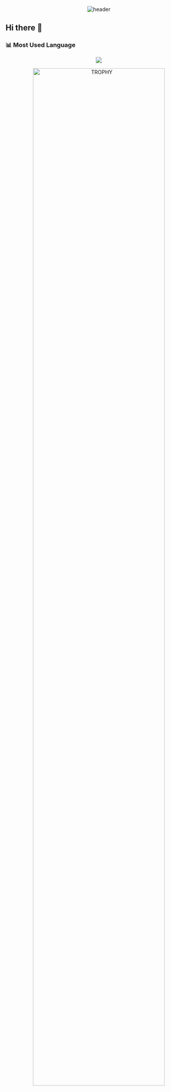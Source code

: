 <!-- HEADER -->
<div align="center" width="100">
  <img src="https://capsule-render.vercel.app/api?color=0:1408d0,50:0860d0,100:08c4d0&height=250&section=header&text=Daniel%20Quintero%20(danielQ11)&fontSize=30&type=waving&fontColor=fefefe&&animation=fadeIn"
  alt="header"/>
</div>

## Hi there 👋

### 📊 Most Used Language

<div align=center>
  
[![](https://github-readme-stats.vercel.app/api/top-langs?username=danielQ11&show_icons=true&locale=en&layout=compact&theme=radical)]()  
  
</div>

<!--- trophy (start) -->
<div align=center>
  <a href="https://github.com/ryo-ma/github-profile-trophy" title="Go to Source">
      <img align="center" width=84% src="https://github-profile-trophy.vercel.app/?username=danielQ11&theme=radical&row=1&column=7&margin-h=15&margin-w=5&no-bg=true" alt="TROPHY" />
    </a>
</div>
<!--- trophy (end) -->
